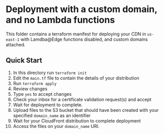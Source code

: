 # Deployment with a custom domain, and no Lambda functions

This folder contains a terraform manifest for deploying your CDN in `us-east-1` with Lamdba@Edge functions disabled, and custom domains attached.

## Quick Start

1. In this directory run `terraform init`
1. Edit the `main.tf` file to contain the details of your distribution
1. Run `terraform apply`
1. Review changes
1. Type `yes` to accept changes
1. Check your inbox for a certificate validation request(s) and accept
1. Wait for deployment to complete.
1. Upload files to the S3 bucket that should have been created with your specified `domain_name` as an identifier
1. Wait for your CloudFront distribution to complete deployment
1. Access the files on your `domain_name` URI.


